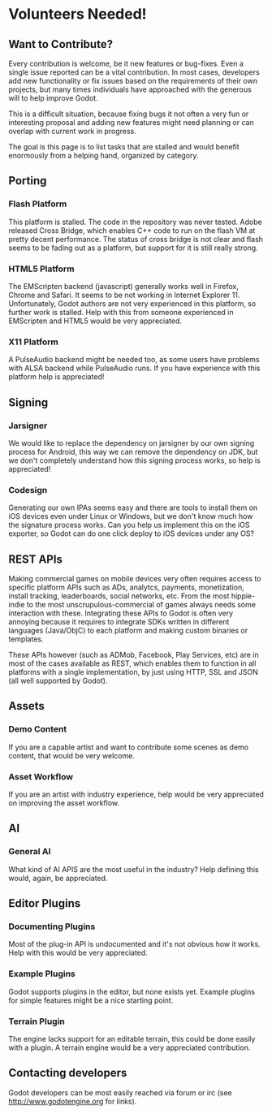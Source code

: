 # Volunteers Needed!

## Want to Contribute?

Every contribution is welcome, be it new features or bug-fixes. Even a single issue reported can be a vital contribution. In most cases, developers add new functionality or fix issues based on the requirements of their  own projects, but many times individuals have approached with the generous will to help improve Godot. 

This is a difficult situation, because fixing bugs it not often a very fun or interesting proposal and adding new features might need planning or can overlap with current work in progress.

The goal is this page is to list tasks that are stalled and would benefit enormously from a helping hand, organized by category.

## Porting

### Flash Platform

This platform is stalled. The code in the repository was never tested. Adobe released Cross Bridge, which enables C++ code to run on the flash VM at pretty decent performance. The status of cross bridge is not clear and flash seems to be fading out as a platform, but support for it is still really strong.

### HTML5 Platform

The EMScripten backend (javascript) generally works well in Firefox, Chrome and Safari. It seems to be not working in Internet Explorer 11. Unfortunately, Godot authors are not very experienced in this platform, so further work is stalled. Help with this from someone experienced in EMScripten and HTML5 would be very appreciated.

### X11 Platform

A PulseAudio backend might be needed too, as some users have problems with ALSA backend while PulseAudio runs. If you have experience with this platform help is appreciated! 

## Signing

### Jarsigner

We would like to replace the dependency on jarsigner by our own signing process for Android, this way we can remove the dependency on JDK, but we don't completely understand how this signing process works, so help is appreciated!

### Codesign

Generating our own IPAs seems easy and there are tools to install them on iOS devices even under Linux or Windows, but we don't know much how the signature process works. Can you help us implement this on the iOS exporter, so Godot can do one click deploy to iOS devices under any OS?



## REST APIs

Making commercial games on mobile devices very often requires access to specific platform APIs such as ADs, analytcs, payments, monetization, install tracking, leaderboards, social networks, etc. From the most hippie-indie to the most unscrupulous-commercial of games always needs some interaction with these. Integrating these APIs to Godot is often very annoying because it requires to integrate SDKs written in different languages (Java/ObjC) to each platform and making custom binaries or templates. 

These APIs however (such as ADMob, Facebook, Play Services, etc) are in most of the cases available as REST, which enables them to function in all platforms with a single implementation, by just using HTTP, SSL and JSON (all well supported by Godot). 

## Assets

### Demo Content

If you are a capable artist and want to contribute some scenes as demo content, that would be very welcome.

### Asset Workflow

If you are an artist with industry experience, help would be very appreciated on improving the asset workflow.

## AI

### General AI

What kind of AI APIS are the most useful in the industry? Help defining this would, again, be appreciated.

## Editor Plugins

### Documenting Plugins

Most of the plug-in API is undocumented and it's not obvious how it works. Help with this would be very appreciated.

### Example Plugins

Godot supports plugins in the editor, but none exists yet. Example plugins for simple features might be a nice starting point.

### Terrain Plugin

The engine lacks support for an editable terrain, this could be done easily with a plugin. A terrain engine would be a very appreciated contribution.

## Contacting developers

Godot developers can be most easily reached via forum or irc (see http://www.godotengine.org for links).


